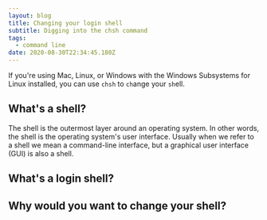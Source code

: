 ```yaml
---
layout: blog
title: Changing your login shell
subtitle: Digging into the chsh command
tags:
  - command line
date: 2020-08-30T22:34:45.180Z
---
```

If you're using Mac, Linux, or Windows with the Windows Subsystems for Linux installed, you can use `chsh` to `ch`ange your `sh`ell.

## What's a shell?

The shell is the outermost layer around an operating system. In other words, the shell is the operating system's user interface. Usually when we refer to a shell we mean a command-line interface, but a graphical user interface (GUI) is also a shell.

## What's a login shell?



## Why would you want to change your shell?

